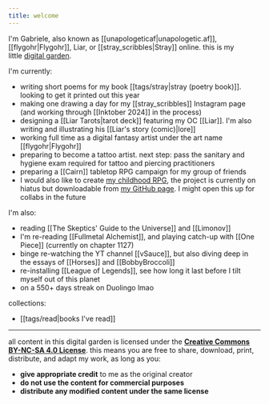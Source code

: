 ```yaml
---
title: welcome
---
```

I'm Gabriele, also known as [[unapologeticaf|unapologetic.af]], [[flygohr|Flygohr]], Liar, or [[stray_scribbles|Stray]] online. this is my little [digital garden](https://jzhao.xyz/posts/networked-thought#what-is-digital-gardening).

I'm currently:
- writing short poems for my book [[tags/stray|stray (poetry book)]]. looking to get it printed out this year
- making one drawing a day for my [[stray_scribbles]] Instagram page (and working through [[Inktober 2024]] in the process)
- designing a [[Liar Tarots|tarot deck]] featuring my OC [[Liar]]. I'm also writing and illustrating his [[Liar's story (comic)|lore]]
- working full time as a digital fantasy artist under the art name [[flygohr|Flygohr]]
- preparing to become a tattoo artist. next step: pass the sanitary and hygiene exam required for tattoo and piercing practitioners
- preparing a [[Cairn]] tabletop RPG campaign for my group of friends
- I would also like to create [my childhood RPG](https://github.com/unapologeticaf/childhood-rpg), the project is currently on hiatus but downloadable from [my GitHub page](https://github.com/unapologeticaf/). I might open this up for collabs in the future

I'm also:
- reading [[The Skeptics' Guide to the Universe]] and [[Limonov]]
- I'm re-reading [[Fullmetal Alchemist]], and playing catch-up with [[One Piece]] (currently on chapter 1127)
- binge re-watching the YT channel [[vSauce]], but also diving deep in the essays of [[Horses]] and [[BobbyBroccoli]]
- re-installing [[League of Legends]], see how long it last before I tilt myself out of this planet
- on a 550+ days streak on Duolingo lmao

collections:
- [[tags/read|books I've read]]

---

all content in this digital garden is licensed under the **[Creative Commons BY-NC-SA 4.0 License](https://creativecommons.org/licenses/by-nc-sa/4.0/deed.en)**. this means you are free to share, download, print, distribute, and adapt my work, as long as you:

- **give appropriate credit** to me as the original creator
- **do not use the content for commercial purposes**
- **distribute any modified content under the same license**
